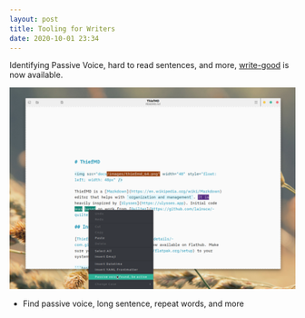 ```yaml
---
layout: post
title: Tooling for Writers
date: 2020-10-01 23:34
---
```


Identifying Passive Voice, hard to read sentences, and more, [write-good](https://github.com/ThiefMD/libwritegood-vala) is now available.

<!-- more -->

![](/images/thiefmd-write-good.png)

* Find passive voice, long sentence, repeat words, and more